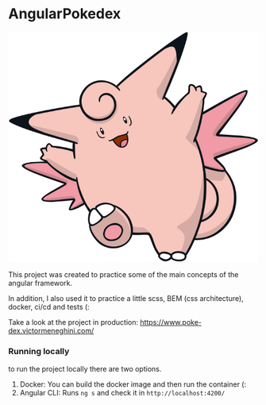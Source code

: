 # AngularPokedex
[<img src="https://raw.githubusercontent.com/PokeAPI/sprites/master/sprites/pokemon/other/dream-world/36.svg">](http://google.com.au/)

This project was created to practice some of the main concepts of the angular framework.

In addition, I also used it to practice a little scss, BEM (css architecture), docker, ci/cd and tests (:


Take a look at the project in production: https://www.poke-dex.victormeneghini.com/



### Running locally

to run the project locally there are two options.

1. Docker: You can build the docker image and then run the container (:
2. Angular CLI: Runs `ng s` and check it in `http://localhost:4200/`
